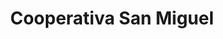 ---
title: "Cooperativa San Miguel"
url: /santiago-de-los-caballeros/cooperativa-san-miguel/
shop: prestamista
---